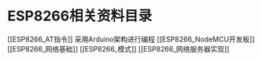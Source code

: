 # ESP8266相关资料目录
[[ESP8266_AT指令]]
采用Arduino架构进行编程
[[ESP8266_NodeMCU开发板]]
[[ESP8266_网络基础]]
[[ESP8266_模式]]
[[ESP8266_网络服务器实现]]





